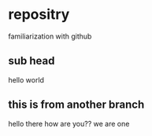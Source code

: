 # repositry
familiarization with github

## sub head
hello world

## this is from another branch
hello there
how are you??
we are one

